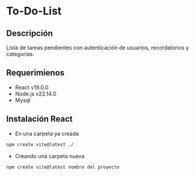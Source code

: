# To-Do-List

## Descripción
Lista de tareas pendientes con autenticación de usuarios, recordatorios y categorias.

## Requerimienos
- React v19.0.0
- Node.js v22.14.0
- Mysql

## Instalación React
- En una carpeta ya creada
```bash
npm create vite@latest ./
```
- Creando una carpeta nueva
```bash
npm create vite@latest nombre del proyecto
```
